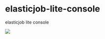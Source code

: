 # elasticjob-lite-console
elasticjob lite console

[![](https://images.microbadger.com/badges/image/thebizark/elasticjob-lite-console.svg)](https://microbadger.com/images/thebizark/elasticjob-lite-console "Get your own image badge on microbadger.com")
